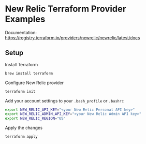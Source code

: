 # New Relic Terraform Provider Examples

Documentation: https://registry.terraform.io/providers/newrelic/newrelic/latest/docs

## Setup

Install Terraform

``` bash
brew install terraform
```

Configure New Relic provider

``` bash
terraform init
```

Add your account settings to your `.bash_profile` or `.bashrc`

``` bash
export NEW_RELIC_API_KEY="<your New Relic Personal API key>"
export NEW_RELIC_ADMIN_API_KEY="<your New Relic Admin API key>"
export NEW_RELIC_REGION="US"
```

Apply the changes

```
terraform apply
```

